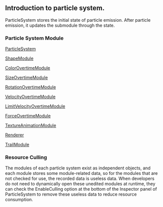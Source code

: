 ## Introduction to particle system.

ParticleSystem stores the initial state of particle emission. After particle emission, it updates the submodule through the state.

### Particle System Module

[ParticleSystem](main-module.md)

[ShapeModule](emitter.md)

[ColorOvertimeModule](color-module.md)

[SizeOvertimeModule](size-module.md)

[RotationOvertimeModule](rotation-module.md)

[VelocityOvertimeModule](velocity-module.md)

[LimitVelocityOvertimeModule](limit-velocity-module.md)

[ForceOvertimeModule](force-module.md)

[TextureAnimationModule](texture-animation-module.md)

[Renderer](renderer.md)

[TrailModule](trail-module.md)

### Resource Culling

The modules of each particle system exist as independent objects, and each module stores some module-related data, so for the modules that are not checked for use, the recorded data is useless data. When developers do not need to dynamically open these unedited modules at runtime, they can check the EnableCulling option at the bottom of the Inspector panel of ParticleSystem to remove these useless data to reduce resource consumption.
